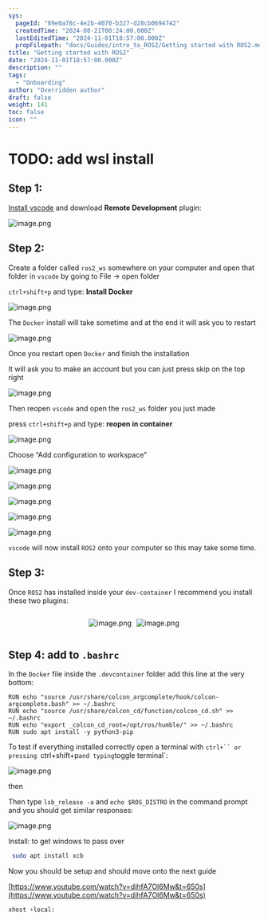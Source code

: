 ```yaml
---
sys:
  pageId: "89e0a78c-4e2b-4070-b327-d28cb0694742"
  createdTime: "2024-08-21T00:24:00.000Z"
  lastEditedTime: "2024-11-01T18:57:00.000Z"
  propFilepath: "docs/Guides/intro_to_ROS2/Getting started with ROS2.md"
title: "Getting started with ROS2"
date: "2024-11-01T18:57:00.000Z"
description: ""
tags:
  - "Onboarding"
author: "Overridden author"
draft: false
weight: 141
toc: false
icon: ""
---
```


# TODO: add wsl install

## Step 1:

[Install vscode](https://code.visualstudio.com/download) and download **Remote Development** plugin:

![image.png](https://prod-files-secure.s3.us-west-2.amazonaws.com/d518164a-d88e-44d1-a4ee-3adb3bd8bce0/efb52993-1881-4a40-b95e-6f020334f022/image.png?X-Amz-Algorithm=AWS4-HMAC-SHA256&X-Amz-Content-Sha256=UNSIGNED-PAYLOAD&X-Amz-Credential=ASIAZI2LB466335ELNOU%2F20250312%2Fus-west-2%2Fs3%2Faws4_request&X-Amz-Date=20250312T161010Z&X-Amz-Expires=3600&X-Amz-Security-Token=IQoJb3JpZ2luX2VjEHgaCXVzLXdlc3QtMiJHMEUCIFD8OmKbkSDbA9qyEdK1I33ctE3Dw%2BEUx9iLU53EWKRsAiEA5JtWmyMhwrhPOAr11rhXLyMSQXlE%2FZNqz9a2O1LHuf4qiAQIwf%2F%2F%2F%2F%2F%2F%2F%2F%2F%2FARAAGgw2Mzc0MjMxODM4MDUiDGvHkZ0RZh0Psgmr0SrcA99Ht4PJVhllr9NIO%2FcGMwiEVHCaacvuUVyee6VSX%2BD0uj2xAHPaLk%2B3TKYrzFM9LX4Zjf0epuTrW44muEts4LGwBGu82kbJZARgpYj7O1c2zT1%2Bgcquyl%2Bkgt9voLc%2BF8q2vD2lsYzCarK%2FB7n7W8Zt1alRnTcUIn%2FxRhcsKmff7DxTIriMC4bH%2Bj8yGKWg6UOzA4vRVZXfZ9wRKlzvUt9LXobAV1B961BpbE%2BE3c8CsFAPbzuEE89lT8ZFGhpgfPsS%2FfWWDn5YkNLv0cZRl88idZjQdOFq1VD2EkTBzkAXfkyPq7jAXDX9UmqjgM9Khzw3fOFmBs1b0QaM6C51AbS3b3WgXQjRqN%2BqEyszy6x16qg95UM8%2F2aQYMsAPfi3W3lmceRyxC5pbBcRjCoq%2F9LcoXMYWj3V8ZlWRTZw2mTE4ojc%2FpOKZ2Cbv0SCd%2Fng%2BPqUoNs56X59eIyuFGxqNiBZ%2B2fjRwWfEFkbpbngFB27xwE6QqHof85%2Bh798Osmn9m%2FJv2Nw1bUgHszIsDvaMn7qApxPuIAdulHqAy0TJVycFauAv%2FQEcC%2BrZ431yCLUsleqdkP9Z2l1tWbs5r7FqeWzvtMQ27USgP3mtcxfeQ3AsWef4WwkyBFSwQNpMLngxr4GOqUBOhPP8oYjdik4N2eYJDMDgPHKEhCbvq7OXuvqckUYxhkFaX5aziuC0H5iAmysEw0EAxpd3%2BuNdIYHP7cZRxEOyFb4icfW2ghCFRCEJ9j3Uo%2FJ876r5goeZyFpj0LcaCOoAn7J3LYuDI%2FDkaox5wYhbRMn60ZbP53hCM8pRIieRHn0lUPlqncxNLjHdbJMkgkdMKObYo9tB0PGuvi2F%2FnP0U%2B4R0zq&X-Amz-Signature=69ce5e48d1d4a4de605aa3739bca834972fa3800e92597ada3c9d495cdec305c&X-Amz-SignedHeaders=host&x-id=GetObject)

## Step 2:

Create a folder called `ros2_ws` somewhere on your computer and open that folder in `vscode` by going to File → open folder 

`ctrl+shift+p` and type: **Install Docker**

![image.png](https://prod-files-secure.s3.us-west-2.amazonaws.com/d518164a-d88e-44d1-a4ee-3adb3bd8bce0/2269dc0e-1cd5-47ff-bceb-c04ad9b2eab0/image.png?X-Amz-Algorithm=AWS4-HMAC-SHA256&X-Amz-Content-Sha256=UNSIGNED-PAYLOAD&X-Amz-Credential=ASIAZI2LB466335ELNOU%2F20250312%2Fus-west-2%2Fs3%2Faws4_request&X-Amz-Date=20250312T161010Z&X-Amz-Expires=3600&X-Amz-Security-Token=IQoJb3JpZ2luX2VjEHgaCXVzLXdlc3QtMiJHMEUCIFD8OmKbkSDbA9qyEdK1I33ctE3Dw%2BEUx9iLU53EWKRsAiEA5JtWmyMhwrhPOAr11rhXLyMSQXlE%2FZNqz9a2O1LHuf4qiAQIwf%2F%2F%2F%2F%2F%2F%2F%2F%2F%2FARAAGgw2Mzc0MjMxODM4MDUiDGvHkZ0RZh0Psgmr0SrcA99Ht4PJVhllr9NIO%2FcGMwiEVHCaacvuUVyee6VSX%2BD0uj2xAHPaLk%2B3TKYrzFM9LX4Zjf0epuTrW44muEts4LGwBGu82kbJZARgpYj7O1c2zT1%2Bgcquyl%2Bkgt9voLc%2BF8q2vD2lsYzCarK%2FB7n7W8Zt1alRnTcUIn%2FxRhcsKmff7DxTIriMC4bH%2Bj8yGKWg6UOzA4vRVZXfZ9wRKlzvUt9LXobAV1B961BpbE%2BE3c8CsFAPbzuEE89lT8ZFGhpgfPsS%2FfWWDn5YkNLv0cZRl88idZjQdOFq1VD2EkTBzkAXfkyPq7jAXDX9UmqjgM9Khzw3fOFmBs1b0QaM6C51AbS3b3WgXQjRqN%2BqEyszy6x16qg95UM8%2F2aQYMsAPfi3W3lmceRyxC5pbBcRjCoq%2F9LcoXMYWj3V8ZlWRTZw2mTE4ojc%2FpOKZ2Cbv0SCd%2Fng%2BPqUoNs56X59eIyuFGxqNiBZ%2B2fjRwWfEFkbpbngFB27xwE6QqHof85%2Bh798Osmn9m%2FJv2Nw1bUgHszIsDvaMn7qApxPuIAdulHqAy0TJVycFauAv%2FQEcC%2BrZ431yCLUsleqdkP9Z2l1tWbs5r7FqeWzvtMQ27USgP3mtcxfeQ3AsWef4WwkyBFSwQNpMLngxr4GOqUBOhPP8oYjdik4N2eYJDMDgPHKEhCbvq7OXuvqckUYxhkFaX5aziuC0H5iAmysEw0EAxpd3%2BuNdIYHP7cZRxEOyFb4icfW2ghCFRCEJ9j3Uo%2FJ876r5goeZyFpj0LcaCOoAn7J3LYuDI%2FDkaox5wYhbRMn60ZbP53hCM8pRIieRHn0lUPlqncxNLjHdbJMkgkdMKObYo9tB0PGuvi2F%2FnP0U%2B4R0zq&X-Amz-Signature=05f0a47cffd253fce256205b79069aae39cacab5e4db956f4aa06f5b98e47a92&X-Amz-SignedHeaders=host&x-id=GetObject)

The `Docker` install will take sometime and at the end it will ask you to restart

![image.png](https://prod-files-secure.s3.us-west-2.amazonaws.com/d518164a-d88e-44d1-a4ee-3adb3bd8bce0/ed233f78-be33-4b1f-b89c-9c346c0e961e/image.png?X-Amz-Algorithm=AWS4-HMAC-SHA256&X-Amz-Content-Sha256=UNSIGNED-PAYLOAD&X-Amz-Credential=ASIAZI2LB466335ELNOU%2F20250312%2Fus-west-2%2Fs3%2Faws4_request&X-Amz-Date=20250312T161010Z&X-Amz-Expires=3600&X-Amz-Security-Token=IQoJb3JpZ2luX2VjEHgaCXVzLXdlc3QtMiJHMEUCIFD8OmKbkSDbA9qyEdK1I33ctE3Dw%2BEUx9iLU53EWKRsAiEA5JtWmyMhwrhPOAr11rhXLyMSQXlE%2FZNqz9a2O1LHuf4qiAQIwf%2F%2F%2F%2F%2F%2F%2F%2F%2F%2FARAAGgw2Mzc0MjMxODM4MDUiDGvHkZ0RZh0Psgmr0SrcA99Ht4PJVhllr9NIO%2FcGMwiEVHCaacvuUVyee6VSX%2BD0uj2xAHPaLk%2B3TKYrzFM9LX4Zjf0epuTrW44muEts4LGwBGu82kbJZARgpYj7O1c2zT1%2Bgcquyl%2Bkgt9voLc%2BF8q2vD2lsYzCarK%2FB7n7W8Zt1alRnTcUIn%2FxRhcsKmff7DxTIriMC4bH%2Bj8yGKWg6UOzA4vRVZXfZ9wRKlzvUt9LXobAV1B961BpbE%2BE3c8CsFAPbzuEE89lT8ZFGhpgfPsS%2FfWWDn5YkNLv0cZRl88idZjQdOFq1VD2EkTBzkAXfkyPq7jAXDX9UmqjgM9Khzw3fOFmBs1b0QaM6C51AbS3b3WgXQjRqN%2BqEyszy6x16qg95UM8%2F2aQYMsAPfi3W3lmceRyxC5pbBcRjCoq%2F9LcoXMYWj3V8ZlWRTZw2mTE4ojc%2FpOKZ2Cbv0SCd%2Fng%2BPqUoNs56X59eIyuFGxqNiBZ%2B2fjRwWfEFkbpbngFB27xwE6QqHof85%2Bh798Osmn9m%2FJv2Nw1bUgHszIsDvaMn7qApxPuIAdulHqAy0TJVycFauAv%2FQEcC%2BrZ431yCLUsleqdkP9Z2l1tWbs5r7FqeWzvtMQ27USgP3mtcxfeQ3AsWef4WwkyBFSwQNpMLngxr4GOqUBOhPP8oYjdik4N2eYJDMDgPHKEhCbvq7OXuvqckUYxhkFaX5aziuC0H5iAmysEw0EAxpd3%2BuNdIYHP7cZRxEOyFb4icfW2ghCFRCEJ9j3Uo%2FJ876r5goeZyFpj0LcaCOoAn7J3LYuDI%2FDkaox5wYhbRMn60ZbP53hCM8pRIieRHn0lUPlqncxNLjHdbJMkgkdMKObYo9tB0PGuvi2F%2FnP0U%2B4R0zq&X-Amz-Signature=72b7cfee91e321b825e854198cbce480e64799ba60e8399e5a18aafc6668abc9&X-Amz-SignedHeaders=host&x-id=GetObject)

Once you restart open `Docker` and finish the installation

It will ask you to make an account but you can just press skip on the top right

![image.png](https://prod-files-secure.s3.us-west-2.amazonaws.com/d518164a-d88e-44d1-a4ee-3adb3bd8bce0/21010ad9-1659-4fd9-9f59-9932a09b2a3d/image.png?X-Amz-Algorithm=AWS4-HMAC-SHA256&X-Amz-Content-Sha256=UNSIGNED-PAYLOAD&X-Amz-Credential=ASIAZI2LB466335ELNOU%2F20250312%2Fus-west-2%2Fs3%2Faws4_request&X-Amz-Date=20250312T161010Z&X-Amz-Expires=3600&X-Amz-Security-Token=IQoJb3JpZ2luX2VjEHgaCXVzLXdlc3QtMiJHMEUCIFD8OmKbkSDbA9qyEdK1I33ctE3Dw%2BEUx9iLU53EWKRsAiEA5JtWmyMhwrhPOAr11rhXLyMSQXlE%2FZNqz9a2O1LHuf4qiAQIwf%2F%2F%2F%2F%2F%2F%2F%2F%2F%2FARAAGgw2Mzc0MjMxODM4MDUiDGvHkZ0RZh0Psgmr0SrcA99Ht4PJVhllr9NIO%2FcGMwiEVHCaacvuUVyee6VSX%2BD0uj2xAHPaLk%2B3TKYrzFM9LX4Zjf0epuTrW44muEts4LGwBGu82kbJZARgpYj7O1c2zT1%2Bgcquyl%2Bkgt9voLc%2BF8q2vD2lsYzCarK%2FB7n7W8Zt1alRnTcUIn%2FxRhcsKmff7DxTIriMC4bH%2Bj8yGKWg6UOzA4vRVZXfZ9wRKlzvUt9LXobAV1B961BpbE%2BE3c8CsFAPbzuEE89lT8ZFGhpgfPsS%2FfWWDn5YkNLv0cZRl88idZjQdOFq1VD2EkTBzkAXfkyPq7jAXDX9UmqjgM9Khzw3fOFmBs1b0QaM6C51AbS3b3WgXQjRqN%2BqEyszy6x16qg95UM8%2F2aQYMsAPfi3W3lmceRyxC5pbBcRjCoq%2F9LcoXMYWj3V8ZlWRTZw2mTE4ojc%2FpOKZ2Cbv0SCd%2Fng%2BPqUoNs56X59eIyuFGxqNiBZ%2B2fjRwWfEFkbpbngFB27xwE6QqHof85%2Bh798Osmn9m%2FJv2Nw1bUgHszIsDvaMn7qApxPuIAdulHqAy0TJVycFauAv%2FQEcC%2BrZ431yCLUsleqdkP9Z2l1tWbs5r7FqeWzvtMQ27USgP3mtcxfeQ3AsWef4WwkyBFSwQNpMLngxr4GOqUBOhPP8oYjdik4N2eYJDMDgPHKEhCbvq7OXuvqckUYxhkFaX5aziuC0H5iAmysEw0EAxpd3%2BuNdIYHP7cZRxEOyFb4icfW2ghCFRCEJ9j3Uo%2FJ876r5goeZyFpj0LcaCOoAn7J3LYuDI%2FDkaox5wYhbRMn60ZbP53hCM8pRIieRHn0lUPlqncxNLjHdbJMkgkdMKObYo9tB0PGuvi2F%2FnP0U%2B4R0zq&X-Amz-Signature=7cd6c4136f34f8bcb84028790d8e9697c4f3bb73cea2ac4ad45e7aad0f928b1c&X-Amz-SignedHeaders=host&x-id=GetObject)

Then reopen `vscode` and open the `ros2_ws` folder you just made

press `ctrl+shift+p` and type: **reopen in container**

![image.png](https://prod-files-secure.s3.us-west-2.amazonaws.com/d518164a-d88e-44d1-a4ee-3adb3bd8bce0/4e93b8c2-41ad-488c-8095-c74205196118/image.png?X-Amz-Algorithm=AWS4-HMAC-SHA256&X-Amz-Content-Sha256=UNSIGNED-PAYLOAD&X-Amz-Credential=ASIAZI2LB466335ELNOU%2F20250312%2Fus-west-2%2Fs3%2Faws4_request&X-Amz-Date=20250312T161010Z&X-Amz-Expires=3600&X-Amz-Security-Token=IQoJb3JpZ2luX2VjEHgaCXVzLXdlc3QtMiJHMEUCIFD8OmKbkSDbA9qyEdK1I33ctE3Dw%2BEUx9iLU53EWKRsAiEA5JtWmyMhwrhPOAr11rhXLyMSQXlE%2FZNqz9a2O1LHuf4qiAQIwf%2F%2F%2F%2F%2F%2F%2F%2F%2F%2FARAAGgw2Mzc0MjMxODM4MDUiDGvHkZ0RZh0Psgmr0SrcA99Ht4PJVhllr9NIO%2FcGMwiEVHCaacvuUVyee6VSX%2BD0uj2xAHPaLk%2B3TKYrzFM9LX4Zjf0epuTrW44muEts4LGwBGu82kbJZARgpYj7O1c2zT1%2Bgcquyl%2Bkgt9voLc%2BF8q2vD2lsYzCarK%2FB7n7W8Zt1alRnTcUIn%2FxRhcsKmff7DxTIriMC4bH%2Bj8yGKWg6UOzA4vRVZXfZ9wRKlzvUt9LXobAV1B961BpbE%2BE3c8CsFAPbzuEE89lT8ZFGhpgfPsS%2FfWWDn5YkNLv0cZRl88idZjQdOFq1VD2EkTBzkAXfkyPq7jAXDX9UmqjgM9Khzw3fOFmBs1b0QaM6C51AbS3b3WgXQjRqN%2BqEyszy6x16qg95UM8%2F2aQYMsAPfi3W3lmceRyxC5pbBcRjCoq%2F9LcoXMYWj3V8ZlWRTZw2mTE4ojc%2FpOKZ2Cbv0SCd%2Fng%2BPqUoNs56X59eIyuFGxqNiBZ%2B2fjRwWfEFkbpbngFB27xwE6QqHof85%2Bh798Osmn9m%2FJv2Nw1bUgHszIsDvaMn7qApxPuIAdulHqAy0TJVycFauAv%2FQEcC%2BrZ431yCLUsleqdkP9Z2l1tWbs5r7FqeWzvtMQ27USgP3mtcxfeQ3AsWef4WwkyBFSwQNpMLngxr4GOqUBOhPP8oYjdik4N2eYJDMDgPHKEhCbvq7OXuvqckUYxhkFaX5aziuC0H5iAmysEw0EAxpd3%2BuNdIYHP7cZRxEOyFb4icfW2ghCFRCEJ9j3Uo%2FJ876r5goeZyFpj0LcaCOoAn7J3LYuDI%2FDkaox5wYhbRMn60ZbP53hCM8pRIieRHn0lUPlqncxNLjHdbJMkgkdMKObYo9tB0PGuvi2F%2FnP0U%2B4R0zq&X-Amz-Signature=924c41678140b3e2378ec6b99f19aa86a5c0749ecca05552246fc651fbca24f1&X-Amz-SignedHeaders=host&x-id=GetObject)

Choose “Add configuration to workspace”

![image.png](https://prod-files-secure.s3.us-west-2.amazonaws.com/d518164a-d88e-44d1-a4ee-3adb3bd8bce0/9560b282-5060-4989-ba37-97e7b2c22476/image.png?X-Amz-Algorithm=AWS4-HMAC-SHA256&X-Amz-Content-Sha256=UNSIGNED-PAYLOAD&X-Amz-Credential=ASIAZI2LB466335ELNOU%2F20250312%2Fus-west-2%2Fs3%2Faws4_request&X-Amz-Date=20250312T161010Z&X-Amz-Expires=3600&X-Amz-Security-Token=IQoJb3JpZ2luX2VjEHgaCXVzLXdlc3QtMiJHMEUCIFD8OmKbkSDbA9qyEdK1I33ctE3Dw%2BEUx9iLU53EWKRsAiEA5JtWmyMhwrhPOAr11rhXLyMSQXlE%2FZNqz9a2O1LHuf4qiAQIwf%2F%2F%2F%2F%2F%2F%2F%2F%2F%2FARAAGgw2Mzc0MjMxODM4MDUiDGvHkZ0RZh0Psgmr0SrcA99Ht4PJVhllr9NIO%2FcGMwiEVHCaacvuUVyee6VSX%2BD0uj2xAHPaLk%2B3TKYrzFM9LX4Zjf0epuTrW44muEts4LGwBGu82kbJZARgpYj7O1c2zT1%2Bgcquyl%2Bkgt9voLc%2BF8q2vD2lsYzCarK%2FB7n7W8Zt1alRnTcUIn%2FxRhcsKmff7DxTIriMC4bH%2Bj8yGKWg6UOzA4vRVZXfZ9wRKlzvUt9LXobAV1B961BpbE%2BE3c8CsFAPbzuEE89lT8ZFGhpgfPsS%2FfWWDn5YkNLv0cZRl88idZjQdOFq1VD2EkTBzkAXfkyPq7jAXDX9UmqjgM9Khzw3fOFmBs1b0QaM6C51AbS3b3WgXQjRqN%2BqEyszy6x16qg95UM8%2F2aQYMsAPfi3W3lmceRyxC5pbBcRjCoq%2F9LcoXMYWj3V8ZlWRTZw2mTE4ojc%2FpOKZ2Cbv0SCd%2Fng%2BPqUoNs56X59eIyuFGxqNiBZ%2B2fjRwWfEFkbpbngFB27xwE6QqHof85%2Bh798Osmn9m%2FJv2Nw1bUgHszIsDvaMn7qApxPuIAdulHqAy0TJVycFauAv%2FQEcC%2BrZ431yCLUsleqdkP9Z2l1tWbs5r7FqeWzvtMQ27USgP3mtcxfeQ3AsWef4WwkyBFSwQNpMLngxr4GOqUBOhPP8oYjdik4N2eYJDMDgPHKEhCbvq7OXuvqckUYxhkFaX5aziuC0H5iAmysEw0EAxpd3%2BuNdIYHP7cZRxEOyFb4icfW2ghCFRCEJ9j3Uo%2FJ876r5goeZyFpj0LcaCOoAn7J3LYuDI%2FDkaox5wYhbRMn60ZbP53hCM8pRIieRHn0lUPlqncxNLjHdbJMkgkdMKObYo9tB0PGuvi2F%2FnP0U%2B4R0zq&X-Amz-Signature=01ec842c4d81d9b3769e5cffbb52b8c9680e8d40c4e4102d7a004f623b5dc2a0&X-Amz-SignedHeaders=host&x-id=GetObject)

![image.png](https://prod-files-secure.s3.us-west-2.amazonaws.com/d518164a-d88e-44d1-a4ee-3adb3bd8bce0/2ee63f81-886b-48e8-a553-dc6e5eac99e4/image.png?X-Amz-Algorithm=AWS4-HMAC-SHA256&X-Amz-Content-Sha256=UNSIGNED-PAYLOAD&X-Amz-Credential=ASIAZI2LB466335ELNOU%2F20250312%2Fus-west-2%2Fs3%2Faws4_request&X-Amz-Date=20250312T161010Z&X-Amz-Expires=3600&X-Amz-Security-Token=IQoJb3JpZ2luX2VjEHgaCXVzLXdlc3QtMiJHMEUCIFD8OmKbkSDbA9qyEdK1I33ctE3Dw%2BEUx9iLU53EWKRsAiEA5JtWmyMhwrhPOAr11rhXLyMSQXlE%2FZNqz9a2O1LHuf4qiAQIwf%2F%2F%2F%2F%2F%2F%2F%2F%2F%2FARAAGgw2Mzc0MjMxODM4MDUiDGvHkZ0RZh0Psgmr0SrcA99Ht4PJVhllr9NIO%2FcGMwiEVHCaacvuUVyee6VSX%2BD0uj2xAHPaLk%2B3TKYrzFM9LX4Zjf0epuTrW44muEts4LGwBGu82kbJZARgpYj7O1c2zT1%2Bgcquyl%2Bkgt9voLc%2BF8q2vD2lsYzCarK%2FB7n7W8Zt1alRnTcUIn%2FxRhcsKmff7DxTIriMC4bH%2Bj8yGKWg6UOzA4vRVZXfZ9wRKlzvUt9LXobAV1B961BpbE%2BE3c8CsFAPbzuEE89lT8ZFGhpgfPsS%2FfWWDn5YkNLv0cZRl88idZjQdOFq1VD2EkTBzkAXfkyPq7jAXDX9UmqjgM9Khzw3fOFmBs1b0QaM6C51AbS3b3WgXQjRqN%2BqEyszy6x16qg95UM8%2F2aQYMsAPfi3W3lmceRyxC5pbBcRjCoq%2F9LcoXMYWj3V8ZlWRTZw2mTE4ojc%2FpOKZ2Cbv0SCd%2Fng%2BPqUoNs56X59eIyuFGxqNiBZ%2B2fjRwWfEFkbpbngFB27xwE6QqHof85%2Bh798Osmn9m%2FJv2Nw1bUgHszIsDvaMn7qApxPuIAdulHqAy0TJVycFauAv%2FQEcC%2BrZ431yCLUsleqdkP9Z2l1tWbs5r7FqeWzvtMQ27USgP3mtcxfeQ3AsWef4WwkyBFSwQNpMLngxr4GOqUBOhPP8oYjdik4N2eYJDMDgPHKEhCbvq7OXuvqckUYxhkFaX5aziuC0H5iAmysEw0EAxpd3%2BuNdIYHP7cZRxEOyFb4icfW2ghCFRCEJ9j3Uo%2FJ876r5goeZyFpj0LcaCOoAn7J3LYuDI%2FDkaox5wYhbRMn60ZbP53hCM8pRIieRHn0lUPlqncxNLjHdbJMkgkdMKObYo9tB0PGuvi2F%2FnP0U%2B4R0zq&X-Amz-Signature=a1969022a711fb830f2795f882dee6d506a0338f05411f93d656ed0f86979a61&X-Amz-SignedHeaders=host&x-id=GetObject)

![image.png](https://prod-files-secure.s3.us-west-2.amazonaws.com/d518164a-d88e-44d1-a4ee-3adb3bd8bce0/ae1580b2-b048-407e-aed9-b584224a7a04/image.png?X-Amz-Algorithm=AWS4-HMAC-SHA256&X-Amz-Content-Sha256=UNSIGNED-PAYLOAD&X-Amz-Credential=ASIAZI2LB466335ELNOU%2F20250312%2Fus-west-2%2Fs3%2Faws4_request&X-Amz-Date=20250312T161010Z&X-Amz-Expires=3600&X-Amz-Security-Token=IQoJb3JpZ2luX2VjEHgaCXVzLXdlc3QtMiJHMEUCIFD8OmKbkSDbA9qyEdK1I33ctE3Dw%2BEUx9iLU53EWKRsAiEA5JtWmyMhwrhPOAr11rhXLyMSQXlE%2FZNqz9a2O1LHuf4qiAQIwf%2F%2F%2F%2F%2F%2F%2F%2F%2F%2FARAAGgw2Mzc0MjMxODM4MDUiDGvHkZ0RZh0Psgmr0SrcA99Ht4PJVhllr9NIO%2FcGMwiEVHCaacvuUVyee6VSX%2BD0uj2xAHPaLk%2B3TKYrzFM9LX4Zjf0epuTrW44muEts4LGwBGu82kbJZARgpYj7O1c2zT1%2Bgcquyl%2Bkgt9voLc%2BF8q2vD2lsYzCarK%2FB7n7W8Zt1alRnTcUIn%2FxRhcsKmff7DxTIriMC4bH%2Bj8yGKWg6UOzA4vRVZXfZ9wRKlzvUt9LXobAV1B961BpbE%2BE3c8CsFAPbzuEE89lT8ZFGhpgfPsS%2FfWWDn5YkNLv0cZRl88idZjQdOFq1VD2EkTBzkAXfkyPq7jAXDX9UmqjgM9Khzw3fOFmBs1b0QaM6C51AbS3b3WgXQjRqN%2BqEyszy6x16qg95UM8%2F2aQYMsAPfi3W3lmceRyxC5pbBcRjCoq%2F9LcoXMYWj3V8ZlWRTZw2mTE4ojc%2FpOKZ2Cbv0SCd%2Fng%2BPqUoNs56X59eIyuFGxqNiBZ%2B2fjRwWfEFkbpbngFB27xwE6QqHof85%2Bh798Osmn9m%2FJv2Nw1bUgHszIsDvaMn7qApxPuIAdulHqAy0TJVycFauAv%2FQEcC%2BrZ431yCLUsleqdkP9Z2l1tWbs5r7FqeWzvtMQ27USgP3mtcxfeQ3AsWef4WwkyBFSwQNpMLngxr4GOqUBOhPP8oYjdik4N2eYJDMDgPHKEhCbvq7OXuvqckUYxhkFaX5aziuC0H5iAmysEw0EAxpd3%2BuNdIYHP7cZRxEOyFb4icfW2ghCFRCEJ9j3Uo%2FJ876r5goeZyFpj0LcaCOoAn7J3LYuDI%2FDkaox5wYhbRMn60ZbP53hCM8pRIieRHn0lUPlqncxNLjHdbJMkgkdMKObYo9tB0PGuvi2F%2FnP0U%2B4R0zq&X-Amz-Signature=02b2fdf4dc3e04214f9aad06b705cb1e323e1f3037fc133c29f1c91b34c19643&X-Amz-SignedHeaders=host&x-id=GetObject)

![image.png](https://prod-files-secure.s3.us-west-2.amazonaws.com/d518164a-d88e-44d1-a4ee-3adb3bd8bce0/53255b28-f75e-430f-b9e3-c0ac8577e42b/image.png?X-Amz-Algorithm=AWS4-HMAC-SHA256&X-Amz-Content-Sha256=UNSIGNED-PAYLOAD&X-Amz-Credential=ASIAZI2LB466335ELNOU%2F20250312%2Fus-west-2%2Fs3%2Faws4_request&X-Amz-Date=20250312T161009Z&X-Amz-Expires=3600&X-Amz-Security-Token=IQoJb3JpZ2luX2VjEHgaCXVzLXdlc3QtMiJHMEUCIFD8OmKbkSDbA9qyEdK1I33ctE3Dw%2BEUx9iLU53EWKRsAiEA5JtWmyMhwrhPOAr11rhXLyMSQXlE%2FZNqz9a2O1LHuf4qiAQIwf%2F%2F%2F%2F%2F%2F%2F%2F%2F%2FARAAGgw2Mzc0MjMxODM4MDUiDGvHkZ0RZh0Psgmr0SrcA99Ht4PJVhllr9NIO%2FcGMwiEVHCaacvuUVyee6VSX%2BD0uj2xAHPaLk%2B3TKYrzFM9LX4Zjf0epuTrW44muEts4LGwBGu82kbJZARgpYj7O1c2zT1%2Bgcquyl%2Bkgt9voLc%2BF8q2vD2lsYzCarK%2FB7n7W8Zt1alRnTcUIn%2FxRhcsKmff7DxTIriMC4bH%2Bj8yGKWg6UOzA4vRVZXfZ9wRKlzvUt9LXobAV1B961BpbE%2BE3c8CsFAPbzuEE89lT8ZFGhpgfPsS%2FfWWDn5YkNLv0cZRl88idZjQdOFq1VD2EkTBzkAXfkyPq7jAXDX9UmqjgM9Khzw3fOFmBs1b0QaM6C51AbS3b3WgXQjRqN%2BqEyszy6x16qg95UM8%2F2aQYMsAPfi3W3lmceRyxC5pbBcRjCoq%2F9LcoXMYWj3V8ZlWRTZw2mTE4ojc%2FpOKZ2Cbv0SCd%2Fng%2BPqUoNs56X59eIyuFGxqNiBZ%2B2fjRwWfEFkbpbngFB27xwE6QqHof85%2Bh798Osmn9m%2FJv2Nw1bUgHszIsDvaMn7qApxPuIAdulHqAy0TJVycFauAv%2FQEcC%2BrZ431yCLUsleqdkP9Z2l1tWbs5r7FqeWzvtMQ27USgP3mtcxfeQ3AsWef4WwkyBFSwQNpMLngxr4GOqUBOhPP8oYjdik4N2eYJDMDgPHKEhCbvq7OXuvqckUYxhkFaX5aziuC0H5iAmysEw0EAxpd3%2BuNdIYHP7cZRxEOyFb4icfW2ghCFRCEJ9j3Uo%2FJ876r5goeZyFpj0LcaCOoAn7J3LYuDI%2FDkaox5wYhbRMn60ZbP53hCM8pRIieRHn0lUPlqncxNLjHdbJMkgkdMKObYo9tB0PGuvi2F%2FnP0U%2B4R0zq&X-Amz-Signature=15e4bc0146f8ef9ff074861f551e8ec7fbe57f2518727694cd6f56d8c519e5fa&X-Amz-SignedHeaders=host&x-id=GetObject)

![image.png](https://prod-files-secure.s3.us-west-2.amazonaws.com/d518164a-d88e-44d1-a4ee-3adb3bd8bce0/7c562767-5af9-4ffb-97d1-327bcdf4ee00/image.png?X-Amz-Algorithm=AWS4-HMAC-SHA256&X-Amz-Content-Sha256=UNSIGNED-PAYLOAD&X-Amz-Credential=ASIAZI2LB466335ELNOU%2F20250312%2Fus-west-2%2Fs3%2Faws4_request&X-Amz-Date=20250312T161009Z&X-Amz-Expires=3600&X-Amz-Security-Token=IQoJb3JpZ2luX2VjEHgaCXVzLXdlc3QtMiJHMEUCIFD8OmKbkSDbA9qyEdK1I33ctE3Dw%2BEUx9iLU53EWKRsAiEA5JtWmyMhwrhPOAr11rhXLyMSQXlE%2FZNqz9a2O1LHuf4qiAQIwf%2F%2F%2F%2F%2F%2F%2F%2F%2F%2FARAAGgw2Mzc0MjMxODM4MDUiDGvHkZ0RZh0Psgmr0SrcA99Ht4PJVhllr9NIO%2FcGMwiEVHCaacvuUVyee6VSX%2BD0uj2xAHPaLk%2B3TKYrzFM9LX4Zjf0epuTrW44muEts4LGwBGu82kbJZARgpYj7O1c2zT1%2Bgcquyl%2Bkgt9voLc%2BF8q2vD2lsYzCarK%2FB7n7W8Zt1alRnTcUIn%2FxRhcsKmff7DxTIriMC4bH%2Bj8yGKWg6UOzA4vRVZXfZ9wRKlzvUt9LXobAV1B961BpbE%2BE3c8CsFAPbzuEE89lT8ZFGhpgfPsS%2FfWWDn5YkNLv0cZRl88idZjQdOFq1VD2EkTBzkAXfkyPq7jAXDX9UmqjgM9Khzw3fOFmBs1b0QaM6C51AbS3b3WgXQjRqN%2BqEyszy6x16qg95UM8%2F2aQYMsAPfi3W3lmceRyxC5pbBcRjCoq%2F9LcoXMYWj3V8ZlWRTZw2mTE4ojc%2FpOKZ2Cbv0SCd%2Fng%2BPqUoNs56X59eIyuFGxqNiBZ%2B2fjRwWfEFkbpbngFB27xwE6QqHof85%2Bh798Osmn9m%2FJv2Nw1bUgHszIsDvaMn7qApxPuIAdulHqAy0TJVycFauAv%2FQEcC%2BrZ431yCLUsleqdkP9Z2l1tWbs5r7FqeWzvtMQ27USgP3mtcxfeQ3AsWef4WwkyBFSwQNpMLngxr4GOqUBOhPP8oYjdik4N2eYJDMDgPHKEhCbvq7OXuvqckUYxhkFaX5aziuC0H5iAmysEw0EAxpd3%2BuNdIYHP7cZRxEOyFb4icfW2ghCFRCEJ9j3Uo%2FJ876r5goeZyFpj0LcaCOoAn7J3LYuDI%2FDkaox5wYhbRMn60ZbP53hCM8pRIieRHn0lUPlqncxNLjHdbJMkgkdMKObYo9tB0PGuvi2F%2FnP0U%2B4R0zq&X-Amz-Signature=23ad1df68fd25669c198c866a49b6b332eb646aa68b71937a1a075aaf5b6fdb3&X-Amz-SignedHeaders=host&x-id=GetObject)

`vscode` will now install `ROS2` onto your computer so this may take some time.

## Step 3:

Once `ROS2` has installed inside your `dev-container` I recommend you install these two plugins:

<div style="display: flex;flex-direction: row; column-gap:10px; max-width: 630px;justify-content: center;">
<div>

![image.png](https://prod-files-secure.s3.us-west-2.amazonaws.com/d518164a-d88e-44d1-a4ee-3adb3bd8bce0/3fc3d550-5a54-4ba1-ba6b-faa01cdb7369/image.png?X-Amz-Algorithm=AWS4-HMAC-SHA256&X-Amz-Content-Sha256=UNSIGNED-PAYLOAD&X-Amz-Credential=ASIAZI2LB46654EKJMQ5%2F20250312%2Fus-west-2%2Fs3%2Faws4_request&X-Amz-Date=20250312T161011Z&X-Amz-Expires=3600&X-Amz-Security-Token=IQoJb3JpZ2luX2VjEHgaCXVzLXdlc3QtMiJHMEUCIAl19y9QAn7BVyNCOw9r6o8i0R4%2BmgqeX6AI3%2F0Vp8eFAiEAlshPVQxGXPpvRHMZ7frG5pa2vKTiRFpJfeh23XeFJ0wqiAQIwf%2F%2F%2F%2F%2F%2F%2F%2F%2F%2FARAAGgw2Mzc0MjMxODM4MDUiDMFlg4vXdafVZaU4hyrcA9rTSkv4kyhGXbJWiC9O%2BSTnRMRDKlc66hN2Z9qISCUIgyfgFO9zplNn3R8beP76RufR0oIuZQaji5uW9weAynyRp0ZPriZD%2FjUCLXyiTTlJSFi6s5rNY5opW6RgSV9HwWFJ%2B7EKX8ZlHoqG8j6FC2Np4mObuLMzZMnCBWyJcOWG56AhXcs5ekTFykHx6IclmhUEsQckLcFDFTiEiPyigwwokrqCCrQJSr1T1hp6TdaraAa4KlBoxZ7Sbj%2BFDU6bZrmWzAK9jECdpM7Hir3PAAynvxmiAg6ZXHGhqRISSzneFORIx5bZevYieNsc299u2zZI7gkQGm0ctlJgbUe2A5k7DE1Za2fd03OLB%2FFrcV5%2BH9XwZgqjgp1DcH7ui6uLfxXg6PPCpgdQj5ssMIC9sgZ38n2ZLL22VtQnDyB8XLO3mT6UzZLqfVDfzXI97UJHxs%2BlypoqAMwShBOW3fQYkSafxUThen613GZF7Hk%2FYUEJX0bzTzYPJYSLmJEtUUJooOuWX8hM9dfj%2FymWCCiXFdp7MNFXyq%2FRGdEnCnJ68buoEuNtPGiXUqwK83gSLRfHibhIaKgfy%2BYZzNbKcKa0Jbr5hYvxSqt4lqaMnUpmLtWiTZVfml77T8HdBKiJMLzgxr4GOqUBasB%2BgXtFiwGf0RJ4bLeGMUgM32gOSNAISzSIjfuksJQujsdjSJH3XDv7066dWzvnuHJ2%2FeP3pZ5xF8UdKrqjzXyu5TL3gvZBz2MAGE7bLupS6DwZ%2FbyscBm7TiGQvjNimQcT6LH6cVK%2BMGsMlIBZm4GrFu43HRUfUh1NYvGTkTlSW%2FmKyHbHexdo%2Fhicfg1LUXGXOkJMRnnfaNY%2BB9mkbTTtUtIh&X-Amz-Signature=dc20da93a953ba1848fab5de7d1b6c0f855bdab1c7928b5f654a735b24ad017c&X-Amz-SignedHeaders=host&x-id=GetObject)

</div>
<div>

![image.png](https://prod-files-secure.s3.us-west-2.amazonaws.com/d518164a-d88e-44d1-a4ee-3adb3bd8bce0/d994cc66-13c2-4093-a5a3-f84cf4601a82/image.png?X-Amz-Algorithm=AWS4-HMAC-SHA256&X-Amz-Content-Sha256=UNSIGNED-PAYLOAD&X-Amz-Credential=ASIAZI2LB466TLX5HLTX%2F20250312%2Fus-west-2%2Fs3%2Faws4_request&X-Amz-Date=20250312T161011Z&X-Amz-Expires=3600&X-Amz-Security-Token=IQoJb3JpZ2luX2VjEHgaCXVzLXdlc3QtMiJGMEQCIEvbvnKbqfGqMIzcSCRuiYrg8ehvi%2BIXeq8h3LTythYbAiBDJ%2BgtUXWwSI1cfMcDOETT38nr%2BfAiNatDBofm%2FbCI0iqIBAjB%2F%2F%2F%2F%2F%2F%2F%2F%2F%2F8BEAAaDDYzNzQyMzE4MzgwNSIMOA%2Ba6KVMqxscSKRUKtwDanWN8nD%2FjIAUAUpOF7s2Kfj1uNLjOkm%2Bi0yk%2FW2dTcfSdJ%2BG3fdifHqJlT%2Bwq%2FVK5XS5VBczF661L7rzp0DtddW5SCdFr%2F%2Bjd8wp1MzSolW748iyj93qMY7i5FoN%2B3frlwQfkvhEITJDyCfVrHvtxW2SEkL9iLFyny9JJYZ%2FmSqFEa0vxbWDI4V59P1i%2FYp3YB5lnynd374ko1sXgVb5LPUCnmnebhqt%2FCKgO3geIPkUNPeorcithEjUjno0vUJSr%2BNX6nOkwZZMTesNEJze31pje8glOrm4j0xXAj1W96aNv7bqnX%2BfdqI%2B%2F5tRjjfFq3b6tJsdaP6Z3W9jyMgIOs%2Fy%2FyQJBkDBvI0nq94RZKdqjetCXqy6ARP1tAautJlj4Ya8CIkGRVi1mtuYlLAmnLTHr1QpmDKcNSQOL8t1no4MiUA%2BSmpXvivDdkwg0INqlkKWT9m3aB1%2B15HO%2FBLT4Rw%2BjDptm3QCt9XR9UR%2FxOgIewmtb8QnMaRTgNVKmwwla%2F%2BGx7wqeh5nPwGgf517VWq2AnY2UwX3GssTv%2F7Dol%2BTVP95DtMGWw3WQCDlO0YjXZeHc9feuJPFkyrU9ArB9pUpJn%2Fnd95glpjMH2lQ3b5lo4YOp%2B264v0oL9kwuODGvgY6pgE69dciQeRQjQh%2BQnkuGEY6%2BbqqOPuiKtujc94qiqCQ5BOckvohsTVK0cPfsMbsSexAy6hcgqxvgMPc8dfFjsDOk4fJ2GOJovRI11EXB9HOCkQvOj%2FZYTyMz%2F02aJPIdIlJXL%2FkhaghwBYtC%2B3EiWph6b87AKLFec6R4RnAM0ycKGC%2BkH4cJH5E3dN%2FpNMKCPdofeP8kUOORv8xsedUYCe60bM%2B8l1K&X-Amz-Signature=fdaec212866fdc585b2730698c64f2354c8fa1272f4a2dde31dc8dd50684dae4&X-Amz-SignedHeaders=host&x-id=GetObject)

</div>
</div>

## Step 4: add to `.bashrc`

In the `Docker` file inside the `.devcontainer` folder add this line at the very bottom: 

```docker
RUN echo "source /usr/share/colcon_argcomplete/hook/colcon-argcomplete.bash" >> ~/.bashrc
RUN echo "source /usr/share/colcon_cd/function/colcon_cd.sh" >> ~/.bashrc
RUN echo "export _colcon_cd_root=/opt/ros/humble/" >> ~/.bashrc
RUN sudo apt install -y python3-pip 
```

To test if everything installed correctly open a terminal with `ctrl+`` or pressing `ctrl+shift+p` and typing `toggle terminal`:

![image.png](https://prod-files-secure.s3.us-west-2.amazonaws.com/d518164a-d88e-44d1-a4ee-3adb3bd8bce0/6a4943d8-b04e-4c02-9a58-775f3384d1a5/image.png?X-Amz-Algorithm=AWS4-HMAC-SHA256&X-Amz-Content-Sha256=UNSIGNED-PAYLOAD&X-Amz-Credential=ASIAZI2LB466335ELNOU%2F20250312%2Fus-west-2%2Fs3%2Faws4_request&X-Amz-Date=20250312T161009Z&X-Amz-Expires=3600&X-Amz-Security-Token=IQoJb3JpZ2luX2VjEHgaCXVzLXdlc3QtMiJHMEUCIFD8OmKbkSDbA9qyEdK1I33ctE3Dw%2BEUx9iLU53EWKRsAiEA5JtWmyMhwrhPOAr11rhXLyMSQXlE%2FZNqz9a2O1LHuf4qiAQIwf%2F%2F%2F%2F%2F%2F%2F%2F%2F%2FARAAGgw2Mzc0MjMxODM4MDUiDGvHkZ0RZh0Psgmr0SrcA99Ht4PJVhllr9NIO%2FcGMwiEVHCaacvuUVyee6VSX%2BD0uj2xAHPaLk%2B3TKYrzFM9LX4Zjf0epuTrW44muEts4LGwBGu82kbJZARgpYj7O1c2zT1%2Bgcquyl%2Bkgt9voLc%2BF8q2vD2lsYzCarK%2FB7n7W8Zt1alRnTcUIn%2FxRhcsKmff7DxTIriMC4bH%2Bj8yGKWg6UOzA4vRVZXfZ9wRKlzvUt9LXobAV1B961BpbE%2BE3c8CsFAPbzuEE89lT8ZFGhpgfPsS%2FfWWDn5YkNLv0cZRl88idZjQdOFq1VD2EkTBzkAXfkyPq7jAXDX9UmqjgM9Khzw3fOFmBs1b0QaM6C51AbS3b3WgXQjRqN%2BqEyszy6x16qg95UM8%2F2aQYMsAPfi3W3lmceRyxC5pbBcRjCoq%2F9LcoXMYWj3V8ZlWRTZw2mTE4ojc%2FpOKZ2Cbv0SCd%2Fng%2BPqUoNs56X59eIyuFGxqNiBZ%2B2fjRwWfEFkbpbngFB27xwE6QqHof85%2Bh798Osmn9m%2FJv2Nw1bUgHszIsDvaMn7qApxPuIAdulHqAy0TJVycFauAv%2FQEcC%2BrZ431yCLUsleqdkP9Z2l1tWbs5r7FqeWzvtMQ27USgP3mtcxfeQ3AsWef4WwkyBFSwQNpMLngxr4GOqUBOhPP8oYjdik4N2eYJDMDgPHKEhCbvq7OXuvqckUYxhkFaX5aziuC0H5iAmysEw0EAxpd3%2BuNdIYHP7cZRxEOyFb4icfW2ghCFRCEJ9j3Uo%2FJ876r5goeZyFpj0LcaCOoAn7J3LYuDI%2FDkaox5wYhbRMn60ZbP53hCM8pRIieRHn0lUPlqncxNLjHdbJMkgkdMKObYo9tB0PGuvi2F%2FnP0U%2B4R0zq&X-Amz-Signature=146ec7d5fc4289931be473c9aab38fb1192a6784faad696fc91d110748019480&X-Amz-SignedHeaders=host&x-id=GetObject)

then 

Then type `lsb_release -a` and `echo $ROS_DISTRO` in the command prompt and you should get similar responses:

![image.png](https://prod-files-secure.s3.us-west-2.amazonaws.com/d518164a-d88e-44d1-a4ee-3adb3bd8bce0/3e635dec-a805-4e85-8b9e-d000e5b71a4e/image.png?X-Amz-Algorithm=AWS4-HMAC-SHA256&X-Amz-Content-Sha256=UNSIGNED-PAYLOAD&X-Amz-Credential=ASIAZI2LB466335ELNOU%2F20250312%2Fus-west-2%2Fs3%2Faws4_request&X-Amz-Date=20250312T161009Z&X-Amz-Expires=3600&X-Amz-Security-Token=IQoJb3JpZ2luX2VjEHgaCXVzLXdlc3QtMiJHMEUCIFD8OmKbkSDbA9qyEdK1I33ctE3Dw%2BEUx9iLU53EWKRsAiEA5JtWmyMhwrhPOAr11rhXLyMSQXlE%2FZNqz9a2O1LHuf4qiAQIwf%2F%2F%2F%2F%2F%2F%2F%2F%2F%2FARAAGgw2Mzc0MjMxODM4MDUiDGvHkZ0RZh0Psgmr0SrcA99Ht4PJVhllr9NIO%2FcGMwiEVHCaacvuUVyee6VSX%2BD0uj2xAHPaLk%2B3TKYrzFM9LX4Zjf0epuTrW44muEts4LGwBGu82kbJZARgpYj7O1c2zT1%2Bgcquyl%2Bkgt9voLc%2BF8q2vD2lsYzCarK%2FB7n7W8Zt1alRnTcUIn%2FxRhcsKmff7DxTIriMC4bH%2Bj8yGKWg6UOzA4vRVZXfZ9wRKlzvUt9LXobAV1B961BpbE%2BE3c8CsFAPbzuEE89lT8ZFGhpgfPsS%2FfWWDn5YkNLv0cZRl88idZjQdOFq1VD2EkTBzkAXfkyPq7jAXDX9UmqjgM9Khzw3fOFmBs1b0QaM6C51AbS3b3WgXQjRqN%2BqEyszy6x16qg95UM8%2F2aQYMsAPfi3W3lmceRyxC5pbBcRjCoq%2F9LcoXMYWj3V8ZlWRTZw2mTE4ojc%2FpOKZ2Cbv0SCd%2Fng%2BPqUoNs56X59eIyuFGxqNiBZ%2B2fjRwWfEFkbpbngFB27xwE6QqHof85%2Bh798Osmn9m%2FJv2Nw1bUgHszIsDvaMn7qApxPuIAdulHqAy0TJVycFauAv%2FQEcC%2BrZ431yCLUsleqdkP9Z2l1tWbs5r7FqeWzvtMQ27USgP3mtcxfeQ3AsWef4WwkyBFSwQNpMLngxr4GOqUBOhPP8oYjdik4N2eYJDMDgPHKEhCbvq7OXuvqckUYxhkFaX5aziuC0H5iAmysEw0EAxpd3%2BuNdIYHP7cZRxEOyFb4icfW2ghCFRCEJ9j3Uo%2FJ876r5goeZyFpj0LcaCOoAn7J3LYuDI%2FDkaox5wYhbRMn60ZbP53hCM8pRIieRHn0lUPlqncxNLjHdbJMkgkdMKObYo9tB0PGuvi2F%2FnP0U%2B4R0zq&X-Amz-Signature=db62481c6c9aad440c2821d2fd1f7f079354833312a69d861bf2621922455f9f&X-Amz-SignedHeaders=host&x-id=GetObject)

Install:  to get windows to pass over

```bash
 sudo apt install xcb
```

Now you should be setup and should move onto the next guide 

[https://www.youtube.com/watch?v=dihfA7Ol6Mw&t=650s](https://www.youtube.com/watch?v=dihfA7Ol6Mw&t=650s)

```python
xhost +local:
```
